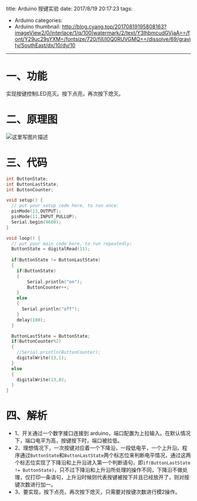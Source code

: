 title: Arduino 按键实验
date: 2017/8/19 20:17:23
tags:
- Arduino
categories:
- Arduino
thumbnail: http://blog.cyang.top/20170819195808163?imageView2/0/interlace/1/q/100|watermark/2/text/Y3lhbmcudGVjaA==/font/Y29uc29sYXM=/fontsize/720/fill/I0Q0RUVGMQ==/dissolve/69/gravity/SouthEast/dx/10/dy/10
---


# 一、功能

实现按键控制LED亮灭。按下点亮，再次按下熄灭。

# 二、原理图
![这里写图片描述](http://blog.cyang.top/20170819195808163?imageView2/0/interlace/1/q/100|watermark/2/text/Y3lhbmcudGVjaA==/font/Y29uc29sYXM=/fontsize/720/fill/I0Q0RUVGMQ==/dissolve/69/gravity/SouthEast/dx/10/dy/10)

<!-- more -->

# 三、代码

```c
int ButtonState;
int ButtonLastState;
int ButtonCounter;

void setup() {
  // put your setup code here, to run once:
  pinMode(13,OUTPUT);
  pinMode(11,INPUT_PULLUP);
  Serial.begin(9600);
}

void loop() {
  // put your main code here, to run repeatedly:
  ButtonState = digitalRead(11);
  
  if(ButtonState != ButtonLastState)
  {
    if(ButtonState)
    {
        Serial.println("on");
        ButtonCounter++;
    }
    else
    {
      Serial.println("off");  
    }
    delay(100);
  }

  ButtonLastState = ButtonState;
  if(ButtonCounter%2)
  {
    //Serial.println(ButtonCounter);
    digitalWrite(13,1);  
  }
  else
  {
    digitalWrite(13,0);  
  }
}
```

# 四、解析
- 1、开关通过一个数字接口连接到 arduino，端口配置为上拉输入。在默认情况下，端口电平为高，按键按下时，端口被拉低。
- 2、理想情况下，一次按键对应着一个下降沿，一段低电平，一个上升沿。程序通过`ButtonState`和`ButtonLastState`两个标志位来判断电平情况，通过这两个标志位实现了下降沿和上升沿进入第一个判断语句，即`if(ButtonLastState != ButtonState)`，只不过下降沿和上升沿所处理的操作不同，下降沿不做处理，仅打印一条语句，上升沿时候则代表按键被按下并且已经放开了，则对按键次数进行加一。
- 3、要实现，按下点亮，再次按下熄灭，只需要对按键次数进行模2操作。
